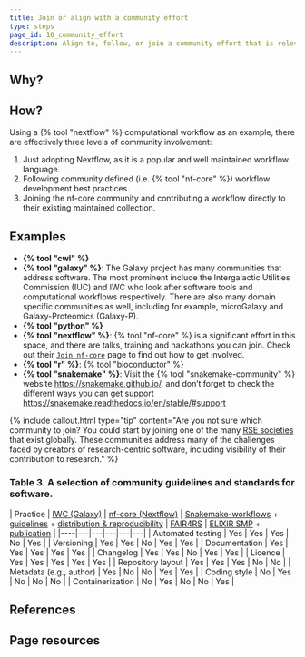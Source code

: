 ```yaml
---
title: Join or align with a community effort
type: steps
page_id: 10_community_effort
description: Align to, follow, or join a community effort that is relevant to your software. For example, coding language, platform, or scientific domain specific communities.
---
```



## Why?




## How?

Using a {% tool "nextflow" %} computational workflow as an example, there are effectively three levels of community involvement:

1. Just adopting Nextflow, as it is a popular and well maintained workflow language.
2. Following community defined (i.e. {% tool "nf-core" %}) workflow development best practices.
3. Joining the nf-core community and contributing a workflow directly to their existing maintained collection.


## Examples

- **{% tool "cwl" %}**
- **{% tool "galaxy" %}**: The Galaxy project has many communities that address software. The most prominent include the Intergalactic Utilities Commission (IUC) and IWC who look after software tools and computational workflows respectively. There are also many domain specific communities as well, including for example, microGalaxy and Galaxy-Proteomics (Galaxy-P).
- **{% tool "python" %}**
- **{% tool "nextflow" %}**: {% tool "nf-core" %} is a significant effort in this space, and there are talks, training and hackathons you can join. Check out their [`Join nf-core`](https://nf-co.re/join) page to find out how to get involved. 
- **{% tool "r" %}**: {% tool "bioconductor" %}
- **{% tool "snakemake" %}**: Visit the {% tool "snakemake-community" %} website https://snakemake.github.io/, and don’t forget to check the different ways you can get support https://snakemake.readthedocs.io/en/stable/#support

{% include callout.html type="tip" content="Are you not sure which community to join? You could start by joining one of the many [RSE societies](https://researchsoftware.org/) that exist globally. These communities address many of the challenges faced by creators of research-centric software, including visibility of their contribution to research." %}
 

### Table 3. A selection of community guidelines and standards for software.

| Practice  | [IWC (Galaxy)](https://github.com/galaxyproject/iwc) | [nf-core (Nextflow)](https://nf-co.re) | [Snakemake-workflows](https://snakemake.github.io/) + [guidelines](https://github.com/snakemake-workflows/docs#guidelines) + [distribution & reproducibility](https://snakemake.readthedocs.io/en/stable/snakefiles/deployment.html#distribution-and-reproducibility) | [FAIR4RS](https://doi.org/10.1038/s41597-022-01710-x) | [ELIXIR SMP](https://github.com/elixir-europe/smp) + [publication](https://doi.org/10.37044/osf.io/k8znb) |
|----|*---*|*---*|*---*|*---*|*---*|
| Automated testing | Yes                                                | Yes | Yes | No | Yes |
| Versioning | Yes                                                | Yes | No | Yes | Yes |
| Documentation | Yes                                                | Yes | Yes | Yes | Yes |
| Changelog | Yes                                                | Yes | No | Yes | Yes |
| Licence | Yes | Yes | Yes | Yes | Yes |
| Repository layout | Yes | Yes | Yes | No | No |
| Metadata (e.g., author) | Yes | No | No | Yes | Yes |
| Coding style | No | Yes | No | No | No |
| Containerization | No | Yes | No | No | Yes |


## References


## Page resources

